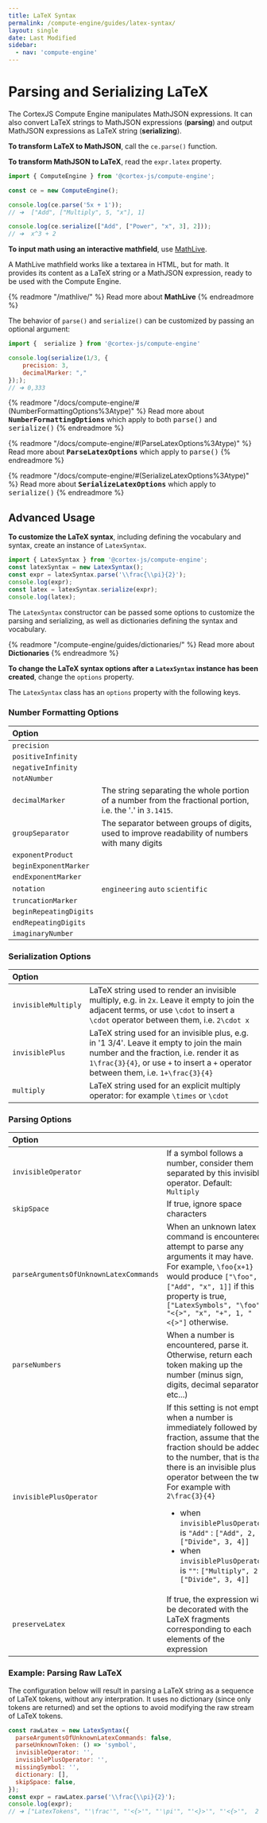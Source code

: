 ```yaml
---
title: LaTeX Syntax
permalink: /compute-engine/guides/latex-syntax/
layout: single
date: Last Modified
sidebar:
  - nav: 'compute-engine'
---
```


# Parsing and Serializing LaTeX

The CortexJS Compute Engine manipulates MathJSON expressions. It can also
convert LaTeX strings to MathJSON expressions (**parsing**) and output MathJSON
expressions as LaTeX string (**serializing**).

**To transform LaTeX to MathJSON**, call the `ce.parse()` function.

**To transform MathJSON to LaTeX**, read the `expr.latex` property.

```javascript
import { ComputeEngine } from '@cortex-js/compute-engine';

const ce = new ComputeEngine();

console.log(ce.parse('5x + 1'));
// ➔  ["Add", ["Multiply", 5, "x"], 1]

console.log(ce.serialize(["Add", ["Power", "x", 3], 2]));
// ➔  x^3 + 2
```

**To input math using an interactive mathfield**, use [MathLive](/mathlive/).

A MathLive mathfield works like a textarea in HTML, but for math. It provides 
its content as a LaTeX string or a MathJSON expression, ready to be used with the Compute Engine.

{% readmore "/mathlive/" %}
Read more about <strong>MathLive</strong>
{% endreadmore %}


The behavior of `parse()` and `serialize()` can be customized by passing an
optional argument:

```javascript
import {  serialize } from '@cortex-js/compute-engine'

console.log(serialize(1/3, {
    precision: 3,
    decimalMarker: ","
}););
// ➔ 0,333
```

{% readmore "/docs/compute-engine/#(NumberFormattingOptions%3Atype)" %} Read
more about <strong><kbd>NumberFormattingOptions</kbd></strong> which apply to
both <kbd>parse()</kbd> and <kbd>serialize()</kbd> {% endreadmore %}

{% readmore "/docs/compute-engine/#(ParseLatexOptions%3Atype)" %} Read more
about <strong><kbd>ParseLatexOptions</kbd></strong> which apply to
<kbd>parse()</kbd> {% endreadmore %}

{% readmore "/docs/compute-engine/#(SerializeLatexOptions%3Atype)" %} Read more
about <strong><kbd>SerializeLatexOptions</kbd></strong> which apply to
<kbd>serialize()</kbd> {% endreadmore %}

## Advanced Usage

**To customize the LaTeX syntax**, including defining the vocabulary and syntax,
create an instance of `LatexSyntax`.

```javascript
import { LatexSyntax } from '@cortex-js/compute-engine';
const latexSyntax = new LatexSyntax();
const expr = latexSyntax.parse('\\frac{\\pi}{2}');
console.log(expr);
const latex = latexSyntax.serialize(expr);
console.log(latex);
```

The `LatexSyntax` constructor can be passed some options to customize the
parsing and serializing, as well as dictionaries defining the syntax and
vocabulary.

{% readmore "/compute-engine/guides/dictionaries/" %} Read more about
**Dictionaries** {% endreadmore %}

**To change the LaTeX syntax options after a `LatexSyntax` instance has been
created**, change the `options` property.

The `LatexSyntax` class has an `options` property with the following keys.

### Number Formatting Options

<div class=symbols-table>

| Option                 |                                                                                                            |
| :--------------------- | :--------------------------------------------------------------------------------------------------------- |
| `precision`            |                                                                                                            |
| `positiveInfinity`     |                                                                                                            |
| `negativeInfinity`     |                                                                                                            |
| `notANumber`           |                                                                                                            |
| `decimalMarker`        | The string separating the whole portion of a number from the fractional portion, i.e. the '.' in `3.1415`. |
| `groupSeparator`       | The separator between groups of digits, used to improve readability of numbers with many digits            |
| `exponentProduct`      |                                                                                                            |
| `beginExponentMarker`  |                                                                                                            |
| `endExponentMarker`    |                                                                                                            |
| `notation`             | `engineering` `auto` `scientific`                                                                          |
| `truncationMarker`     |                                                                                                            |
| `beginRepeatingDigits` |                                                                                                            |
| `endRepeatingDigits`   |                                                                                                            |
| `imaginaryNumber`      |                                                                                                            |

</div>

### Serialization Options

<div class=symbols-table>

| Option              |                                                                                                                                                                                                                             |
| :------------------ | :-------------------------------------------------------------------------------------------------------------------------------------------------------------------------------------------------------------------------- |
| `invisibleMultiply` | LaTeX string used to render an invisible multiply, e.g. in `2x`. Leave it empty to join the adjacent terms, or use `\cdot` to insert a `\cdot` operator between them, i.e. `2\cdot x`                                       |
| `invisiblePlus`     | LaTeX string used for an invisible plus, e.g. in '1 3/4'. Leave it empty to join the main number and the fraction, i.e. render it as `1\frac{3}{4}`, or use `+` to insert a `+` operator between them, i.e. `1+\frac{3}{4}` |
| `multiply`          | LaTeX string used for an explicit multiply operator: for example `\times` or `\cdot`                                                                                                                                        |

</div>

### Parsing Options

<div class=symbols-table>

| Option                                 |                                                                                                                                                                                                                                                                                                                                                                                                                                |
| :------------------------------------- | :----------------------------------------------------------------------------------------------------------------------------------------------------------------------------------------------------------------------------------------------------------------------------------------------------------------------------------------------------------------------------------------------------------------------------- |
| `invisibleOperator`                    | If a symbol follows a number, consider them separated by this invisible operator. Default: `Multiply`                                                                                                                                                                                                                                                                                                                          |
| `skipSpace`                            | If true, ignore space characters                                                                                                                                                                                                                                                                                                                                                                                               |
| `parseArgumentsOfUnknownLatexCommands` | When an unknown latex command is encountered, attempt to parse any arguments it may have.<br> For example, `\foo{x+1}` would produce `["\foo", ["Add", "x", 1]]` if this property is true, `["LatexSymbols", "\foo", "<{>", "x", "+", 1, "<{>"]` otherwise.                                                                                                                                                                    |
| `parseNumbers`                         | When a number is encountered, parse it.<br> Otherwise, return each token making up the number (minus sign, digits, decimal separator, etc...)                                                                                                                                                                                                                                                                                  |
| `invisiblePlusOperator`                | If this setting is not empty, when a number is immediately followed by a fraction, assume that the fraction should be added to the number, that is that there is an invisible plus operator between the two.<br> For example with `2\frac{3}{4}`<ul><li> when `invisiblePlusOperator` is `"Add"` : `["Add", 2, ["Divide", 3, 4]]`</li><li> when `invisiblePlusOperator` is `""`: `["Multiply", 2, ["Divide", 3, 4]]`</li></ul> |
| `preserveLatex`                        | If true, the expression will be decorated with the LaTeX fragments corresponding to each elements of the expression                                                                                                                                                                                                                                                                                                            |

</div>

### Example: Parsing Raw LaTeX

The configuration below will result in parsing a LaTeX string as a sequence of
LaTeX tokens, without any interpration. It uses no dictionary (since only tokens
are returned) and set the options to avoid modifying the raw stream of LaTeX
tokens.

```js
const rawLatex = new LatexSyntax({
  parseArgumentsOfUnknownLatexCommands: false,
  parseUnknownToken: () => 'symbol',
  invisibleOperator: '',
  invisiblePlusOperator: '',
  missingSymbol: '',
  dictionary: [],
  skipSpace: false,
});
const expr = rawLatex.parse('\\frac{\\pi}{2}');
console.log(expr);
// ➔ ["LatexTokens", "'\frac'", "'<{>'", "'\pi'", "'<}>'", "'<{>'",  2, "'<}>'"]
```
